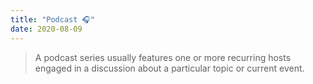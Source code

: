 ```yaml
---
title: "Podcast 🎧"
date: 2020-08-09
---
```


> A podcast series usually features one or more recurring hosts engaged in a discussion about a particular topic or current event.
